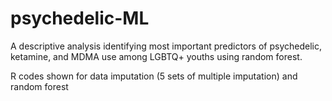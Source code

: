 # psychedelic-ML
A descriptive analysis identifying most important predictors of psychedelic, ketamine, and MDMA use among LGBTQ+ youths using random forest.

R codes shown for data imputation (5 sets of multiple imputation) and random forest
